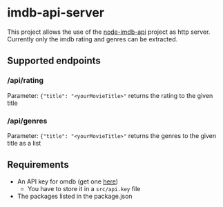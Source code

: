 # imdb-api-server

This project allows the use of the [node-imdb-api](https://github.com/worr/node-imdb-api) project as http server.
Currently only the imdb rating and genres can be extracted.

## Supported endpoints

### /api/rating

Parameter:
```{"title": "<yourMovieTitle>"``` returns the rating to the given title

### /api/genres
Parameter:
```{"title": "<yourMovieTitle>"``` returns the genres to the given title as a list


## Requirements

- An API key for omdb (get one [here](http://www.omdbapi.com/apikey.aspx))
    - You have to store it in a ```src/api.key``` file
- The packages listed in the package.json
